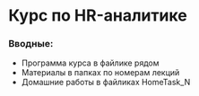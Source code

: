 # Курс по HR-аналитике

### Вводные:
* Программа курса в файлике рядом
* Материалы в папках по номерам лекций
* Домашние работы в файликах HomeTask_N
